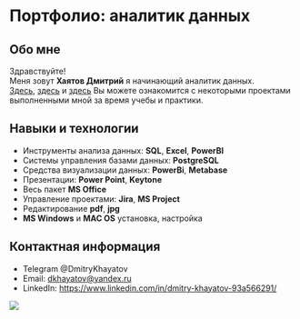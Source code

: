 # Портфолио: аналитик данных
## Обо мне
Здравствуйте!  
Меня зовут **Хаятов Дмитрий** я начинающий аналитик данных.  
[Здесь](https://github.com/DmitryKhayatov/projects_SQL_1), [здесь](https://github.com/DmitryKhayatov/projects_SQL_2) и [здесь](https://github.com/DmitryKhayatov/business-analysis) Вы можете ознакомится с некоторыми проектами выполненными мной за время учебы и практики.  

## Навыки и технологии
- Инструменты анализа данных: **SQL**, **Excel**, **PowerBI**
- Системы управления базами данных: **PostgreSQL**  
- Средства визуализации данных: **PowerBi**, **Metabase**  
- Презентации: **Power Point**, **Keytone**  
- Весь пакет **MS Office**  
- Управление проектами: **Jira**, **MS Project**  
- Редактирование **pdf**, **jpg**  
- **MS Windows** и **MAC OS** установка, настройка  
## Контактная информация
- Telegram @DmitryKhayatov  
- Email: dkhayatov@yandex.ru  
- LinkedIn: https://www.linkedin.com/in/dmitry-khayatov-93a566291/  

![](https://komarev.com/ghpvc/?username=DmitryKhayatov)
